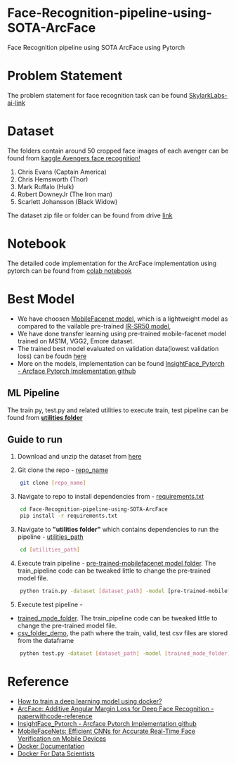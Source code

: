 # Face-Recognition-pipeline-using-SOTA-ArcFace
Face Recognition pipeline using SOTA ArcFace using Pytorch

# **Problem Statement**

The problem statement for face recognition task can be found [SkylarkLabs-ai-link](https://www.notion.so/SkylarkLabs-ai-894729b2086c4136bcc751298cada7a3)

# **Dataset**

The folders contain around 50 cropped face images of each avenger can be found from [kaggle Avengers face recognition!](https://www.kaggle.com/rawatjitesh/avengers-face-recognition)

1. Chris Evans (Captain America)
2. Chris Hemsworth (Thor)
3. Mark Ruffalo (Hulk)
4. Robert DowneyJr (The Iron man)
5. Scarlett Johansson (Black Widow)

The dataset zip file or folder can be found from drive [link](https://drive.google.com/drive/folders/1VYuEXVOzUtd7fOaaLv7oW4YwGYbvh80w?usp=sharing)

# **Notebook**

The detailed code implementation for the ArcFace implementation using pytorch can be found from [colab notebook](https://colab.research.google.com/drive/1l3HfvGbvRxlV2XxZ_9gidsQdvPui1JcS?usp=sharing)

# **Best Model**

* We have choosen [MobileFacenet model](https://arxiv.org/abs/1804.07573), which is a lightweight model as compared to the vailable pre-trained [IR-SR50 model](https://arxiv.org/abs/1801.07698), 
* We have done transfer learning using pre-trained mobile-facenet model trained on MS1M, VGG2, Emore dataset. 
* The trained best model evaluated on validation data(lowest validation loss) can be foudn [here](https://github.com/sayan0506/Face-Recognition-pipeline-using-SOTA-ArcFace/tree/main/model_weights)
* More on the models, implementation can be found [InsightFace_Pytorch - Arcface Pytorch Implementation github](https://github.com/TreB1eN/InsightFace_Pytorch) 

## **ML Pipeline**

The train.py, test.py and related utilities to execute train, test pipeline can be found from **[utilities folder](https://github.com/sayan0506/Face-Recognition-pipeline-using-SOTA-ArcFace/tree/main/utilities)**

## **Guide to run**

1. Download and unzip the dataset from [here](https://www.kaggle.com/rawatjitesh/avengers-face-recognition)

2. Git clone the repo - [repo_name]((https://github.com/sayan0506/Face-Recognition-pipeline-using-SOTA-ArcFace))

```bash
    git clone [repo_name]
```   
3. Navigate to repo to install dependencies from - [requirements.txt]()

```bash
    cd Face-Recognition-pipeline-using-SOTA-ArcFace
    pip install -r requirements.txt
```   
3. Navigate to **"utilities folder"** which contains dependencies to run the pipeline - [utilities_path](https://github.com/sayan0506/Face-Recognition-pipeline-using-SOTA-ArcFace/tree/main/utilities)

```bash
    cd [utilities_path]
```   
4. Execute train pipeline - [pre-trained-mobilefacenet model folder](https://github.com/sayan0506/Face-Recognition-pipeline-using-SOTA-ArcFace/tree/main/model_weights). The train_pipeline code can be tweaked little to change the pre-trained model file.

```bash
    python train.py -dataset [dataset_path] -model [pre-trained-mobilefacenet model folder]
```   
5. Execute test pipeline - 
* [trained_mode_folder](https://github.com/sayan0506/Face-Recognition-pipeline-using-SOTA-ArcFace/tree/main/model_weights). The train_pipeline code can be tweaked little to change the pre-trained model file.
* [csv_folder_demo](https://github.com/sayan0506/Face-Recognition-pipeline-using-SOTA-ArcFace/tree/main/demo_csv), the path where the train, valid, test csv files are stored from the dataframe

```bash
    python test.py -dataset [dataset_path] -model [trained_mode_folder] -df [csv_folder]
```   

# **Reference**

* [How to train a deep learning model using docker?](https://www.youtube.com/watch?v=Kzrfw-tAZew)
* [ArcFace: Additive Angular Margin Loss for Deep Face Recognition - paperwithcode-reference](https://paperswithcode.com/paper/arcface-additive-angular-margin-loss-for-deep)
* [InsightFace_Pytorch - Arcface Pytorch Implementation github](https://github.com/TreB1eN/InsightFace_Pytorch)
* [MobileFaceNets: Efficient CNNs for Accurate Real-Time Face Verification on Mobile Devices](https://arxiv.org/abs/1804.07573)
* [Docker Documentation](https://docs.docker.com/)
* [Docker For Data Scientists](https://www.youtube.com/watch?v=0qG_0CPQhpg)
